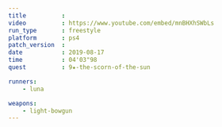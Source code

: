 ```yaml
---
title          :
video          : https://www.youtube.com/embed/mnBHXhSWbLs
run_type       : freestyle
platform       : ps4
patch_version  : 
date           : 2019-08-17
time           : 04'03"98
quest          : 9★-the-scorn-of-the-sun

runners:
    - luna

weapons:
    - light-bowgun
---
```

